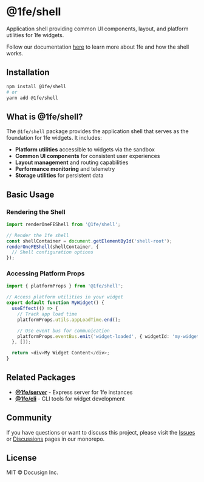 # @1fe/shell

Application shell providing common UI components, layout, and platform utilities for 1fe widgets.

Follow our documentation [here](https://1fe.com/start-here/) to learn more about 1fe and how the shell works.

## Installation

```bash
npm install @1fe/shell
# or
yarn add @1fe/shell
```

## What is @1fe/shell?

The `@1fe/shell` package provides the application shell that serves as the foundation for 1fe widgets. It includes:

- **Platform utilities** accessible to widgets via the sandbox
- **Common UI components** for consistent user experiences
- **Layout management** and routing capabilities
- **Performance monitoring** and telemetry
- **Storage utilities** for persistent data

## Basic Usage

### Rendering the Shell

```typescript
import renderOneFEShell from '@1fe/shell';

// Render the 1fe shell
const shellContainer = document.getElementById('shell-root');
renderOneFEShell(shellContainer, {
  // Shell configuration options
});
```

### Accessing Platform Props

```typescript
import { platformProps } from '@1fe/shell';

// Access platform utilities in your widget
export default function MyWidget() {
  useEffect(() => {
    // Track app load time
    platformProps.utils.appLoadTime.end();

    // Use event bus for communication
    platformProps.eventBus.emit('widget-loaded', { widgetId: 'my-widget' });
  }, []);

  return <div>My Widget Content</div>;
}
```

## Related Packages

- **[@1fe/server](https://www.npmjs.com/package/@1fe/server)** - Express server for 1fe instances
- **[@1fe/cli](https://www.npmjs.com/package/@1fe/cli)** - CLI tools for widget development

## Community

If you have questions or want to discuss this project, please visit the [Issues](https://github.com/docusign/1fe/issues) or [Discussions](https://github.com/docusign/1fe/discussions) pages in our monorepo.

## License

MIT © Docusign Inc.
